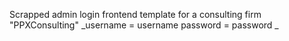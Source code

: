 Scrapped admin login frontend template for a consulting firm "PPXConsulting"
_username = username
password = password
_
